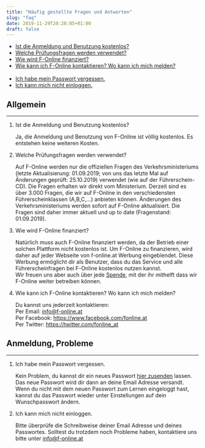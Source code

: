 ```yaml
---
title: "Häufig gestellte Fragen und Antworten"
slug: "faq"
date: 2019-11-29T20:28:05+01:00
draft: false
---
```


<div class="page-information">
  <ul class="unstyled">
    <li><a href="#faq1">Ist die Anmeldung und Benutzung kostenlos?</a></li>
    <li><a href="#faq2">Welche Prüfungsfragen werden verwendet?</a></li>
    <li><a href="#faq3">Wie wird F-Online finanziert?</a></li>
    <li><a href="#faq4">Wie kann ich F-Online kontaktieren? Wo kann ich mich melden?</a></li>
    <br />
    <li><a href="#faq11">Ich habe mein Passwort vergessen.</a></li>
    <li><a href="#faq12">Ich kann mich nicht einloggen.</a></li>
  </ul>
  <div class="article">
    <h2>Allgemein</h2>
    <hr>
    <ol class="custom-counter">
      <li>
        <div class="title"><a name="faq1">Ist die Anmeldung und Benutzung kostenlos?</a></div>
        <p>Ja, die Anmeldung und Benutzung von F-Online ist völlig kostenlos. Es entstehen keine weiteren Kosten.</p>
      </li>
      <li>
        <div class="title"><a name="faq2">Welche Prüfungsfragen werden verwendet?</a></div>
        <p>Auf F-Online werden nur die offiziellen Fragen des Verkehrsministeriums (letzte Aktualisierung: 01.09.2019; von uns das letzte Mal auf Änderungen geprüft: 25.10.2019) verwendet (wie auf der Führerschein-CD). Die Fragen erhalten wir direkt vom Ministerium. Derzeit sind es über 3.000 Fragen, die wir auf F-Online in den verschiedensten Führerscheinklassen (A,B,C,...) anbieten können. Änderungen des Verkehrsministeriums werden sofort auf F-Online aktualisiert. Die Fragen sind daher immer aktuell und up to date (Fragenstand: 01.09.2019).</p>
        <!-- TODO exchange question date during build -->
      </li>
      <li>
        <div class="title"><a name="faq3">Wie wird F-Online finanziert?</a></div>
        <p>Natürlich muss auch F-Online finanziert werden, da der Betrieb einer solchen Plattform nicht kostenlos ist. Um F-Online zu finanzieren, wird daher auf jeder Webseite von f-online.at Werbung eingeblendet. Diese Werbung ermöglicht dir als Benutzer, dass du das Service und alle Führerscheinfragen bei F-Online kostenlos nutzen kannst.<br />
        Wir freuen uns aber auch über jede <a href="https://www.paypal.com/cgi-bin/webscr?cmd=_s-xclick&hosted_button_id=RL9PYUBA3MJ2S&source=url">Spende</a>, mit der ihr mithelft dass wir F-Online weiter betreiben können.</p>
      </li>
      <li>
        <div class="title"><a name="faq4">Wie kann ich F-Online kontaktieren? Wo kann ich mich melden?</a></div>
        <p>Du kannst uns jederzeit kontaktieren:<br>
          Per Email: <a href="mailto:info@f-online.at">info@f-online.at</a><br>
          Per Facebook: <a href="https://www.facebook.com/fonline.at">https://www.facebook.com/fonline.at</a><br>
          Per Twitter: <a href="https://twitter.com/fonline_at">https://twitter.com/fonline_at</a><br>
        </p>
      </li>
    </ol>
  </div>
  <div class="article">
    <h2>Anmeldung, Probleme</h2>
    <hr>
    <ol class="custom-counter">
      <li>
        <div class="title"><a name="faq11">Ich habe mein Passwort vergessen.</a></div>
        <p>Kein Problem, du kannst dir ein neues Passwort <a href="//app.f-online.at/#forgotpwd">hier zusenden</a> lassen. Das neue Passwort wird dir dann an deine Email Adresse versandt. Wenn du nicht mit dem neuen Passwort zum Lernen eingeloggt hast, kannst du das Passwort wieder unter Einstellungen auf dein Wunschpasswort ändern.</p>
      </li>
      <li>
        <div class="title"><a name="faq12">Ich kann mich nicht einloggen.</a></div>
        <p>Bitte überprüfe die Schreibweise deiner Email Adresse und deines Passwortes. Solltest du trotzdem noch Probleme haben, kontaktiere uns bitte unter <a href="mailto:info@f-online.at">info@f-online.at</a></p>
      </li>
    </ol>
  </div>
</div>
